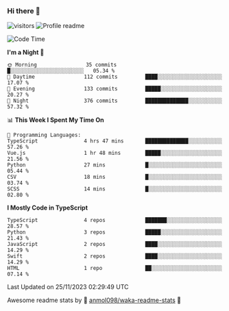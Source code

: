 ### Hi there 👋  
![visitors](https://visitor-badge.laobi.icu/badge?page_id=leverglowh) ![Profile readme](https://github.com/leverglowh/leverglowh/workflows/Profile%20readme/badge.svg?branch=master)

<!--START_SECTION:waka-->
![Code Time](http://img.shields.io/badge/Code%20Time-2%2C512%20hrs%2037%20mins-blue)

**I'm a Night 🦉** 

```text
🌞 Morning                35 commits          █░░░░░░░░░░░░░░░░░░░░░░░░   05.34 % 
🌆 Daytime                112 commits         ████░░░░░░░░░░░░░░░░░░░░░   17.07 % 
🌃 Evening                133 commits         █████░░░░░░░░░░░░░░░░░░░░   20.27 % 
🌙 Night                  376 commits         ██████████████░░░░░░░░░░░   57.32 % 
```


📊 **This Week I Spent My Time On** 

```text
💬 Programming Languages: 
TypeScript               4 hrs 47 mins       ██████████████░░░░░░░░░░░   57.26 % 
Vue.js                   1 hr 48 mins        █████░░░░░░░░░░░░░░░░░░░░   21.56 % 
Python                   27 mins             █░░░░░░░░░░░░░░░░░░░░░░░░   05.44 % 
CSV                      18 mins             █░░░░░░░░░░░░░░░░░░░░░░░░   03.74 % 
SCSS                     14 mins             █░░░░░░░░░░░░░░░░░░░░░░░░   02.80 % 
```

**I Mostly Code in TypeScript** 

```text
TypeScript               4 repos             ███████░░░░░░░░░░░░░░░░░░   28.57 % 
Python                   3 repos             █████░░░░░░░░░░░░░░░░░░░░   21.43 % 
JavaScript               2 repos             ████░░░░░░░░░░░░░░░░░░░░░   14.29 % 
Swift                    2 repos             ████░░░░░░░░░░░░░░░░░░░░░   14.29 % 
HTML                     1 repo              ██░░░░░░░░░░░░░░░░░░░░░░░   07.14 % 
```




 Last Updated on 25/11/2023 02:29:49 UTC
<!--END_SECTION:waka-->


Awesome readme stats by :star2: [anmol098/waka-readme-stats](https://github.com/anmol098/waka-readme-stats) :star2:

